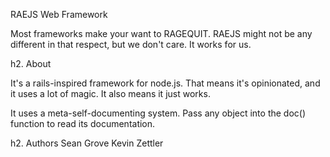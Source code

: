 RAEJS Web Framework

Most frameworks make your want to RAGEQUIT. RAEJS might not be any different in that respect, but we don't care. It works for us.

h2. About

It's a rails-inspired framework for node.js. That means it's opinionated, and it uses a lot of magic. It also means it just works.

It uses a meta-self-documenting system. Pass any object into the doc() function to read its documentation.

h2. Authors
Sean Grove <sean at chuwe>
Kevin Zettler

